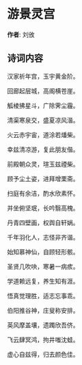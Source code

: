 # 游景灵宫

**作者**: 刘攽

## 诗词内容

汉家祈年宫，玉宇黄金阶。

回廊起层城，高阁横苍崖。

觚棱拂星斗，广除霁尘霾。

清渠寒泉交，盛夏凉风湝。

火云赤宇宙，道涂若燔柴。

幸兹清凉游，复此朋友偕。

前殿朝众灵，瑄玉兹禋柴。

顾予尘土姿，进拜增栗斋。

扫庭有余洁，酌水欣素怀。

并坐俯坚珉，长吟翳高槐。

丹青四壁画，权舆自轩娲。

千年羽化人，志怪非齐谐。

始知慕神仙，自顾轻形骸。

圣贤几吹吷，寒暑一病痎。

学道赖远复，养生知有涯。

悟真觉理胜，适志忘事乖。

伯阳推谷神，庄叟称安排。

英风摩盖壤，遗躅欣吾侪。

飞云肆冥鸿，拘井嗤沈蛙。

虚心自兹得，归去颜色佳。

